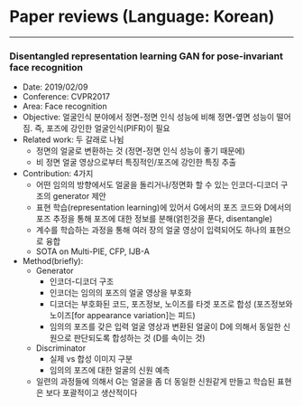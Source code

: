 # Paper reviews (Language: Korean)

---

### Disentangled representation learning GAN for pose-invariant face recognition
- Date: 2019/02/09
- Conference: CVPR2017
- Area: Face recognition
- Objective: 얼굴인식 분야에서 정면-정면 인식 성능에 비해 정면-옆면 성능이 떨어짐. 즉, 포즈에 강인한 얼굴인식(PIFR)이 필요
- Related work: 두 갈래로 나뉨 
  - 정면의 얼굴로 변환하는 것 (정면-정면 인식 성능이 좋기 때문에)
  - 비 정면 얼굴 영상으로부터 특징적인/포즈에 강인한 특징 추출
- Contribution: 4가지
  - 어떤 임의의 방향에서도 얼굴을 돌리거나/정면화 할 수 있는 인코더-디코더 구조의 generator 제안
  - 표현 학습(representation learning)에 있어서 G에서의 포즈 코드와 D에서의 포즈 추정을 통해 포즈에 대한 정보를 분해(얽힌것을 푼다, disentangle)
  - 계수를 학습하는 과정을 통해 여러 장의 얼굴 영상이 입력되어도 하나의 표현으로 융합
  - SOTA on Multi-PIE, CFP, IJB-A
- Method(briefly): 
  - Generator
    - 인코더-디코더 구조
    - 인코더는 임의의 포즈의 얼굴 영상을 부호화
    - 디코더는 부호화된 코드, 포즈정보, 노이즈를 타겟 포즈로 합성 (포즈정보와 노이즈[for appearance variation]는 피드)
    - 임의의 포즈를 갖은 입력 얼굴 영상과 변환된 얼굴이 D에 의해서 동일한 신원으로 판단되도록 합성하는 것 (D를 속이는 것)
  - Discriminator
    - 실제 vs 합성 이미지 구분
    - 임의의 포즈에 대한 얼굴의 신원 예측
  - 일련의 과정들에 의해서 G는 얼굴을 좀 더 동일한 신원같게 만들고 학습된 표현은 보다 포괄적이고 생산적이다
 
